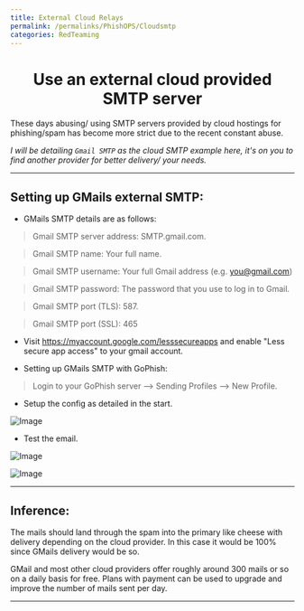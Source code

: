 ```yaml
---
title: External Cloud Relays
permalink: /permalinks/PhishOPS/Cloudsmtp
categories: RedTeaming
---
```



<h1 align="center">Use an external cloud provided SMTP server</h1>

These days abusing/ using SMTP servers provided by cloud hostings for phishing/spam has become more strict due to the recent constant abuse.

_I will be detailing `Gmail SMTP` as the cloud SMTP example here, it's on you to find another provider for better delivery/ your needs._


_________________________________________________________________________________________________


## Setting up GMails external SMTP:

- GMails SMTP details are as follows:

 > Gmail SMTP server address: SMTP.gmail.com.

 > Gmail SMTP name: Your full name.
 
 > Gmail SMTP username: Your full Gmail address (e.g. you@gmail.com)
 
 > Gmail SMTP password: The password that you use to log in to Gmail.

 > Gmail SMTP port (TLS): 587.

 > Gmail SMTP port (SSL): 465


- Visit https://myaccount.google.com/lesssecureapps and enable "Less secure app access" to your gmail account.

- Setting up GMails SMTP with GoPhish:

 > Login to your GoPhish server --> Sending Profiles --> New Profile.

   - Setup the config as detailed in the start.

   ![Image](https://github.com/m3rcer/Red-Team-SMTP-Spam-Filter-Bypass/blob/main/images/cloud-smtp-1.png)

   - Test the email. 

![Image](https://github.com/m3rcer/Red-Team-SMTP-Spam-Filter-Bypass/blob/main/images/cloud-smtp-2.png)

![Image](https://github.com/m3rcer/Red-Team-SMTP-Spam-Filter-Bypass/blob/main/images/cloud-smtp-3.png)

_________________________________________________________________________________________________

## Inference:

The mails should land through the spam into the primary like cheese with delivery depending on the cloud provider. In this case it would be 100% since GMails delivery would be so.

GMail and most other cloud providers offer roughly around 300 mails or so on a daily basis for free. Plans with payment can be used to upgrade and improve the number of mails sent per day.

_________________________________________________________________________________________________









